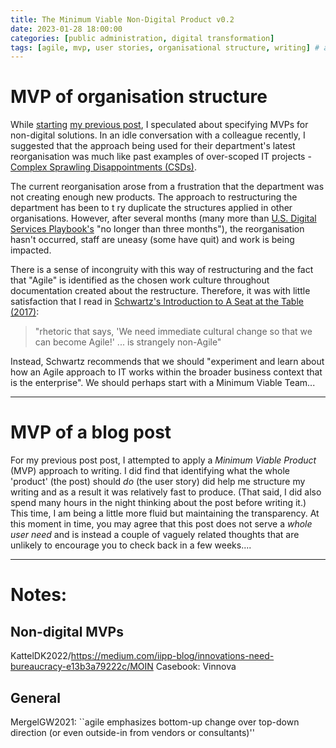 ```yaml
---
title: The Minimum Viable Non-Digital Product v0.2
date: 2023-01-28 18:00:00 
categories: [public administration, digital transformation]
tags: [agile, mvp, user stories, organisational structure, writing] # always lowercase
---
```

# MVP of organisation structure
While [starting](../IIPP0011-Assignment1-v1/) [my previous post](../IIPP0011-Assignment1-v4/), I speculated about specifying MVPs for non-digital solutions. In an idle conversation with a colleague recently, I suggested that the approach being used for their department's latest reorganisation was much like past examples of over-scoped IT projects - [Complex Sprawling Disappointments (CSDs)](../IIPP0011-Assignment1-v4/). 

The current reorganisation arose from a frustration that the department was not creating enough new products. The approach to restructuring the department has been to t
ry duplicate the structures applied in other organisations. However, after several months (many more than [U.S. Digital Services Playbook's](https://playbook.cio.gov/) "no longer than three months"), the reorganisation hasn't occurred, staff are uneasy (some have quit) and work is being impacted.

There is a sense of incongruity with this way of restructuring and the fact that "Agile" is identified as the chosen work culture throughout documentation created about the restructure. Therefore, it was with little satisfaction that I read in [Schwartz's Introduction to A Seat at the Table (2017)](https://itrevolution.com/product/a-seat-at-the-table/):

> "rhetoric that says, 'We need immediate cultural change so that we can become Agile!' ... is strangely non-Agile"

Instead, Schwartz recommends that we should "experiment and learn about how an Agile approach to IT works within the broader business context that is the enterprise". We should perhaps start with a Minimum Viable Team...
___
# MVP of a blog post

For my previous post post, I attempted to apply a _Minimum Viable Product_ (MVP) approach to writing. I did find that identifying what the whole 'product' (the post) should _do_ (the user story) did help me structure my writing and as a result it was relatively fast to produce. (That said, I did also spend many hours in the night thinking about the post before writing it.) This time, I am being a little more fluid but maintaining the transparency. At this moment in time, you may agree that this post does not serve a _whole user need_ and is instead a couple of vaguely related thoughts that are unlikely to encourage you to check back in a few weeks....
___
# Notes:

## Non-digital MVPs
KattelDK2022/https://medium.com/iipp-blog/innovations-need-bureaucracy-e13b3a79222c/MOIN Casebook: Vinnova 

## General
MergelGW2021: 
``agile emphasizes bottom-up change over top-down direction (or even
outside-in from vendors or consultants)''